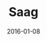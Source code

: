 ---
title: Saag
subtitle: 
layout: default
modal-id: 9
date: 2016-01-08
img: cb6.jpg
thumbnail: cb6.jpg
alt: image-alt
project-date: January 2016
client: Start Bootstrap
category: Dishes
description: 
---